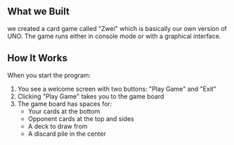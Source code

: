 
## What we Built
we created a card game called "Zwei" which is basically our own version of UNO. The game runs either in console mode or with a graphical interface.

## How It Works
When you start the program:
1. You see a welcome screen with two buttons: "Play Game" and "Exit"
2. Clicking "Play Game" takes you to the game board
3. The game board has spaces for:
   - Your cards at the bottom
   - Opponent cards at the top and sides
   - A deck to draw from
   - A discard pile in the center

 
 

 
 
